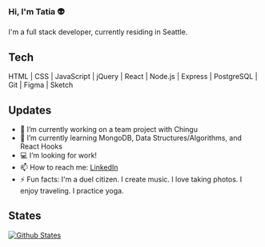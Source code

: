 ### Hi, I'm Tatia :alien:

I'm a full stack developer, currently residing in Seattle. 

## Tech

HTML | CSS | JavaScript | jQuery | React | Node.js | Express | PostgreSQL | Git | Figma | Sketch

## Updates

- 🔭 I’m currently working on a team project with Chingu
- 🌱 I’m currently learning MongoDB, Data Structures/Algorithms, and React Hooks
- :computer: I’m looking for work!
- 📫 How to reach me: [LinkedIn](https://www.linkedin.com/in/tatjanaburdett/)
- ⚡ Fun facts: I'm a duel citizen. I create music. I love taking photos. I enjoy traveling. I practice yoga.

## States

[![Github States](https://github-readme-stats.vercel.app/api?username=tatia-burdett&theme=tokyonight&?count_private=true&hide=stars)](https://github.com/tatia-burdett/github-readme-stats)
